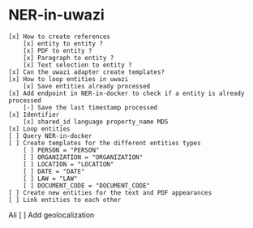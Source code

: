 # NER-in-uwazi

    [x] How to create references
        [x] entity to entity ?
        [x] PDF to entity ?
        [x] Paragraph to entity ?
        [x] Text selection to entity ?
    [x] Can the uwazi adapter create templates?
    [x] How to loop entities in uwazi
        [x] Save entities already processed
    [x] Add endpoint in NER-in-docker to check if a entity is already processed
        [-] Save the last timestamp processed
    [x] Identifier
        [x] shared_id language property_name MD5
    [x] Loop entities
    [ ] Query NER-in-docker
    [ ] Create templates for the different entities types
        [ ] PERSON = "PERSON"
        [ ] ORGANIZATION = "ORGANIZATION"
        [ ] LOCATION = "LOCATION"
        [ ] DATE = "DATE"
        [ ] LAW = "LAW"
        [ ] DOCUMENT_CODE = "DOCUMENT_CODE"
    [ ] Create new entities for the text and PDF appearances
    [ ] Link entities to each other

Ali
    [ ] Add geolocalization